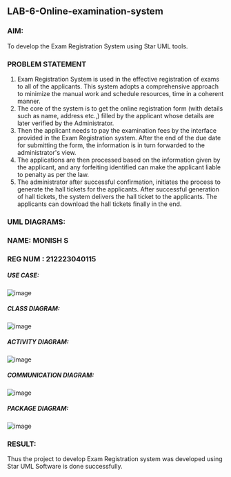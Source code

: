 ## LAB-6-Online-examination-system

### AIM:
To develop the Exam Registration System using Star UML tools.
### PROBLEM STATEMENT
1. Exam Registration System is used in the effective registration of exams to all of the
applicants. This system adopts a comprehensive approach to minimize the manual work and
schedule resources, time in a coherent manner.
2. The core of the system is to get the online registration form (with details such as name,
address etc.,) filled by the applicant whose details are later verified by the Administrator.
3. Then the applicant needs to pay the examination fees by the interface provided in the
Exam Registration system. After the end of the due date for submitting the form, the
information is in turn forwarded to the administrator's view.
4. The applications are then processed based on the information given by the applicant,
and any forfeiting identified can make the applicant liable to penalty as per the law.
5. The administrator after successful confirmation, initiates the process to generate the
hall tickets for the applicants. After successful generation of hall tickets, the system delivers
the hall ticket to the applicants. The applicants can download the hall tickets finally in the end.
### UML DIAGRAMS:
### NAME: MONISH S
### REG NUM : 212223040115
##### USE CASE:
![image](https://github.com/user-attachments/assets/e64bc7f0-e13c-4acf-bbcd-29ad95c339df)

##### CLASS DIAGRAM:
![image](https://github.com/user-attachments/assets/539f2b4d-0788-4be5-a149-6930a83b939e)

##### ACTIVITY DIAGRAM:
![image](https://github.com/user-attachments/assets/e52ad0de-e27a-4ac7-ba89-dcf853ea5789)

##### COMMUNICATION DIAGRAM:
![image](https://github.com/user-attachments/assets/952b6659-644e-4f4f-bcfb-72ba19c80d85)

##### PACKAGE DIAGRAM:
![image](https://github.com/user-attachments/assets/e88d1ff8-5b44-4408-8ed5-eaad7e32b778)


### RESULT:
Thus the project to develop Exam Registration system was developed using Star UML
Software is done successfully.
